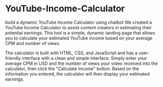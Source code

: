 # YouTube-Income-Calculator
build a dynamic YouTube Income Calculator using chatbot
We created a YouTube Income Calculator to assist content creators in estimating their potential earnings. This tool is a simple, dynamic landing page that allows you to calculate your estimated YouTube income based on your average CPM and number of views.

The calculator is built with HTML, CSS, and JavaScript and has a user-friendly interface with a clean and simple interface. Simply enter your average CPM in USD and the number of views your video received into the calculator, then click the "Calculate Income" button. Based on the information you entered, the calculator will then display your estimated earnings.
